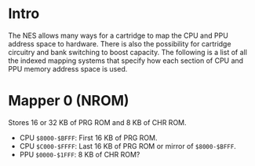 # Intro
The NES allows many ways for a cartridge to map the CPU and PPU address space to hardware.
There is also the possibility for cartridge circuitry and bank switching to boost capacity.
The following is a list of all the indexed mapping systems that specify how each section of CPU and PPU memory address space is used.

# Mapper 0 (NROM)
Stores 16 or 32 KB of PRG ROM and 8 KB of CHR ROM.
- CPU `$8000-$BFFF`: First 16 KB of PRG ROM.
- CPU `$C000-$FFFF`: Last 16 KB of PRG ROM or mirror of `$8000-$BFFF`.
- PPU `$0000-$1FFF`: 8 KB of CHR ROM?